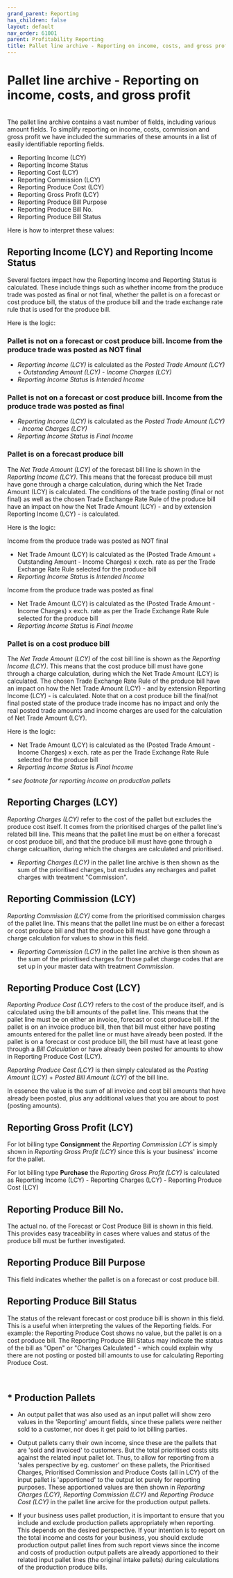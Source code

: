```yaml
---
grand_parent: Reporting
has_children: false
layout: default
nav_order: 61001
parent: Profitability Reporting
title: Pallet line archive - Reporting on income, costs, and gross profit
---
```


# Pallet line archive - Reporting on income, costs, and gross profit
<br/>
The pallet line archive contains a vast number of fields, including various amount fields. To simplify reporting on income, costs, commission and gross profit we have included the summaries of these amounts in a list of easily identifiable reporting fields.

- Reporting Income (LCY)
- Reporting Income Status
- Reporting Cost (LCY)
- Reporting Commission (LCY)
- Reporting Produce Cost (LCY)
- Reporting Gross Profit (LCY)
- Reporting Produce Bill Purpose
- Reporting Produce Bill No.
- Reporting Produce Bill Status


Here is how to interpret these values:

## Reporting Income (LCY) and Reporting Income Status
Several factors impact how the Reporting Income and Reporting Status is calculated. These include things such as whether income from the produce trade was posted as final or not final, whether the pallet is on a forecast or cost produce bill, the status of the produce bill and the trade exchange rate rule that is used for the produce bill. 

Here is the logic: 

### Pallet is not on a forecast or cost produce bill. Income from the produce trade was posted as NOT final

- _Reporting Income (LCY)_ is calculated as the _Posted Trade Amount (LCY)_ + _Outstanding Amount (LCY)_ - _Income Charges (LCY)_
- _Reporting Income Status_ is _Intended Income_


### Pallet is not on a forecast or cost produce bill. Income from the produce trade was posted as final
  
- _Reporting Income (LCY)_ is calculated as the _Posted Trade Amount (LCY)_ - _Income Charges (LCY)_
- _Reporting Income Status_ is _Final Income_


### Pallet is on a forecast produce bill

The _Net Trade Amount (LCY)_ of the forecast bill line is shown in the _Reporting Income (LCY)_. This means that the forecast produce bill must have gone through a charge calculation, during which the Net Trade Amount (LCY) is calculated. The conditions of the trade posting (final or not final) as well as the chosen Trade Exchange Rate Rule of the produce bill have an impact on how the Net Trade Amount (LCY) - and by extension Reporting Income (LCY) - is calculated.

Here is the logic:

Income from the produce trade was posted as NOT final

- Net Trade Amount (LCY) is calculated as the (Posted Trade Amount + Outstanding Amount - Income Charges) x exch. rate as per the Trade Exchange Rate Rule selected for the produce bill
- _Reporting Income Status_ is _Intended Income_


Income from the produce trade was posted as final

- Net Trade Amount (LCY) is calculated as the (Posted Trade Amount - Income Charges) x exch. rate as per the Trade Exchange Rate Rule selected for the produce bill
- _Reporting Income Status_ is _Final Income_


### Pallet is on a cost produce bill

The _Net Trade Amount (LCY)_ of the cost bill line is shown as the _Reporting Income (LCY)_. This means that the cost produce bill must have gone through a charge calculation, during which the Net Trade Amount (LCY) is calculated. The chosen Trade Exchange Rate Rule of the produce bill have an impact on how the Net Trade Amount (LCY) - and by extension Reporting Income (LCY) - is calculated. Note that on a cost produce bill the final/not final posted state of the produce trade income has no impact and only the real posted trade amounts and income charges are used for the calculation of Net Trade Amount (LCY).

Here is the logic:

- Net Trade Amount (LCY) is calculated as the (Posted Trade Amount - Income Charges) x exch. rate as per the Trade Exchange Rate Rule selected for the produce bill
- _Reporting Income Status_ is _Final Income_


*\* see footnote for reporting income on production pallets*



## Reporting Charges (LCY)

_Reporting Charges (LCY)_ refer to the cost of the pallet but excludes the produce cost itself. It comes from the prioritised charges of the pallet line's related bill line. This means that the pallet line must be on either a forecast or cost produce bill, and that the produce bill must have gone through a charge calcualtion, during which the charges are calculated and prioritised. 

- _Reporting Charges (LCY)_ in the pallet line archive is then shown as the sum of the prioritised charges, but excludes any recharges and pallet charges with treatment "Commission".



## Reporting Commission (LCY)

_Reporting Commission (LCY)_ come from the prioritised commission charges of the pallet line. This means that the pallet line must be on either a forecast or cost produce bill and that the produce bill must have gone through a charge calculation for values to show in this field.

- _Reporting Commission (LCY)_ in the pallet line archive is then shown as the sum of the prioritised charges for those pallet charge codes that are set up in your master data with treatment _Commission_.




## Reporting Produce Cost (LCY)

_Reporting Produce Cost (LCY)_ refers to the cost of the produce itself, and is calculated using the bill amounts of the pallet line. This means that the pallet line must be on either an invoice, forecast or cost produce bill. If the pallet is on an invoice produce bill, then that bill must either have posting amounts entered for the pallet line or must have already been posted. If the pallet is on a forecast or cost produce bill, the bill must have at least gone through a _Bill Calculation_ or have already been posted for amounts to show in Reporting Produce Cost (LCY).

_Reporting Produce Cost (LCY)_ is then simply calculated as the _Posting Amount (LCY)_ + _Posted Bill Amount (LCY)_ of the bill line.

In essence the value is the sum of all invoice and cost bill amounts that have already been posted, plus any additional values that you are about to post (posting amounts).




## Reporting Gross Profit (LCY)

For lot billing type **Consignment** the _Reporting Commission LCY_ is simply shown in _Reporting Gross Profit (LCY)_ since this is your business' income for the pallet.


For lot billing type **Purchase** the _Reporting Gross Profit (LCY)_ is calculated as Reporting Income (LCY) - Reporting Charges (LCY) - Reporting Produce Cost (LCY)





## Reporting Produce Bill No.

The actual no. of the Forecast or Cost Produce Bill is shown in this field. This provides easy traceability in cases where values and status of the produce bill must be further investigated.




## Reporting Produce Bill Purpose

This field indicates whether the pallet is on a forecast or cost produce bill.




## Reporting Produce Bill Status

The status of the relevant forecast or cost produce bill is shown in this field. This is a useful when interpreting the values of the Reporting fields. For example: the Reporting Produce Cost shows no value, but the pallet is on a cost produce bill. The Reporting Produce Bill Status may indicate the status of the bill as "Open" or "Charges Calculated" - which could explain why there are not posting or posted bill amounts to use for calculating Reporting Produce Cost.

<br/>

## \* Production Pallets

- An output pallet that was also used as an input pallet will show zero values in the 'Reporting' amount fields, since these pallets were neither sold to a customer, nor does it get paid to lot billing parties.

- Output pallets carry their own income, since these are the pallets that are 'sold and invoiced' to customers. But the total prioritised costs sits against the related input pallet lot. Thus, to allow for reporting from a 'sales perspective by eg. customer' on these pallets, the Prioritised Charges, Prioritised Commission and Produce Costs (all in LCY) of the input pallet is 'apportioned' to the output lot purely for reporting purposes. These apportioned values are then shown in _Reporting Charges (LCY)_, _Reporting Commission (LCY)_ and _Reporting Produce Cost (LCY)_ in the pallet line arcive for the production output pallets.

- If your business uses pallet production, it is important to ensure that you include and exclude production pallets appropriately when reporting. This depends on the desired perspective. If your intention is to report on the total income and costs for your business, you should exclude production output pallet lines from such report views since the income and costs of production output pallets are already apportioned to their related input pallet lines (the original intake pallets) during calculations of the production produce bills.

